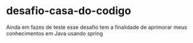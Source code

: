 # desafio-casa-do-codigo

Ainda em fazes de teste esse desafio tem a finalidade de aprimorar meus conhecimentos em Java usando spring
